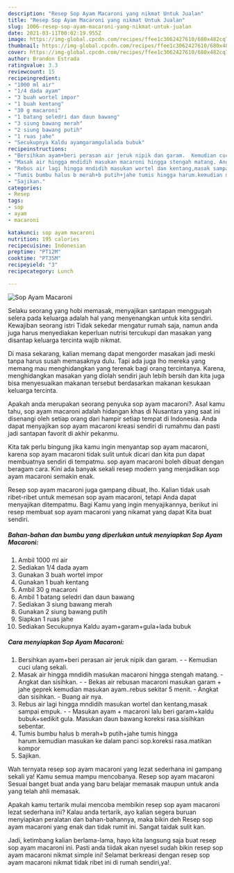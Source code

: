 ```yaml
---
description: "Resep Sop Ayam Macaroni yang nikmat Untuk Jualan"
title: "Resep Sop Ayam Macaroni yang nikmat Untuk Jualan"
slug: 1006-resep-sop-ayam-macaroni-yang-nikmat-untuk-jualan
date: 2021-03-11T00:02:19.955Z
image: https://img-global.cpcdn.com/recipes/ffee1c3062427610/680x482cq70/sop-ayam-macaroni-foto-resep-utama.jpg
thumbnail: https://img-global.cpcdn.com/recipes/ffee1c3062427610/680x482cq70/sop-ayam-macaroni-foto-resep-utama.jpg
cover: https://img-global.cpcdn.com/recipes/ffee1c3062427610/680x482cq70/sop-ayam-macaroni-foto-resep-utama.jpg
author: Brandon Estrada
ratingvalue: 3.3
reviewcount: 15
recipeingredient:
- "1000 ml air"
- "1/4 dada ayam"
- "3 buah wortel impor"
- "1 buah kentang"
- "30 g macaroni"
- "1 batang seledri dan daun bawang"
- "3 siung bawang merah"
- "2 siung bawang putih"
- "1 ruas jahe"
- "Secukupnya Kaldu ayamgaramgulalada bubuk"
recipeinstructions:
- "Bersihkan ayam+beri perasan air jeruk nipik dan garam.  Kemudian cuci ulang sekali."
- "Masak air hingga mndidih masukan macaroni hingga stengah matang. Angkat dan sisihkan.  Bekas air rebusan macaroni masukan garam + jahe geprek kemudian masukan ayam..rebus sekitar 5 menit. Angkat dan sisihkan. Buang air nya."
- "Rebus air lagi hingga mndidih masukan wortel dan kentang,masak sampai empuk.  Masukan ayam + macaroni lalu beri garam+kaldu bubuk+sedikit gula. Masukan daun bawang koreksi rasa.sisihkan sebentar."
- "Tumis bumbu halus b merah+b putih+jahe tumis hingga harum.kemudian masukan ke dalam panci sop.koreksi rasa.matikan kompor"
- "Sajikan."
categories:
- Resep
tags:
- sop
- ayam
- macaroni

katakunci: sop ayam macaroni 
nutrition: 195 calories
recipecuisine: Indonesian
preptime: "PT12M"
cooktime: "PT35M"
recipeyield: "3"
recipecategory: Lunch

---
```



![Sop Ayam Macaroni](https://img-global.cpcdn.com/recipes/ffee1c3062427610/680x482cq70/sop-ayam-macaroni-foto-resep-utama.jpg)

Selaku seorang yang hobi memasak, menyajikan santapan menggugah selera pada keluarga adalah hal yang menyenangkan untuk kita sendiri. Kewajiban seorang istri Tidak sekedar mengatur rumah saja, namun anda juga harus menyediakan keperluan nutrisi tercukupi dan masakan yang disantap keluarga tercinta wajib nikmat.

Di masa  sekarang, kalian memang dapat mengorder masakan jadi meski tanpa harus susah memasaknya dulu. Tapi ada juga lho mereka yang memang mau menghidangkan yang terenak bagi orang tercintanya. Karena, menghidangkan masakan yang diolah sendiri jauh lebih bersih dan kita juga bisa menyesuaikan makanan tersebut berdasarkan makanan kesukaan keluarga tercinta. 



Apakah anda merupakan seorang penyuka sop ayam macaroni?. Asal kamu tahu, sop ayam macaroni adalah hidangan khas di Nusantara yang saat ini disenangi oleh setiap orang dari hampir setiap tempat di Indonesia. Anda dapat menyajikan sop ayam macaroni kreasi sendiri di rumahmu dan pasti jadi santapan favorit di akhir pekanmu.

Kita tak perlu bingung jika kamu ingin menyantap sop ayam macaroni, karena sop ayam macaroni tidak sulit untuk dicari dan kita pun dapat membuatnya sendiri di tempatmu. sop ayam macaroni boleh dibuat dengan beragam cara. Kini ada banyak sekali resep modern yang menjadikan sop ayam macaroni semakin enak.

Resep sop ayam macaroni juga gampang dibuat, lho. Kalian tidak usah ribet-ribet untuk memesan sop ayam macaroni, tetapi Anda dapat menyajikan ditempatmu. Bagi Kamu yang ingin menyajikannya, berikut ini resep membuat sop ayam macaroni yang nikamat yang dapat Kita buat sendiri.

<!--inarticleads1-->

##### Bahan-bahan dan bumbu yang diperlukan untuk menyiapkan Sop Ayam Macaroni:

1. Ambil 1000 ml air
1. Sediakan 1/4 dada ayam
1. Gunakan 3 buah wortel impor
1. Gunakan 1 buah kentang
1. Ambil 30 g macaroni
1. Ambil 1 batang seledri dan daun bawang
1. Sediakan 3 siung bawang merah
1. Gunakan 2 siung bawang putih
1. Siapkan 1 ruas jahe
1. Sediakan Secukupnya Kaldu ayam+garam+gula+lada bubuk




<!--inarticleads2-->

##### Cara menyiapkan Sop Ayam Macaroni:

1. Bersihkan ayam+beri perasan air jeruk nipik dan garam. -  - Kemudian cuci ulang sekali.
1. Masak air hingga mndidih masukan macaroni hingga stengah matang. - Angkat dan sisihkan. -  - Bekas air rebusan macaroni masukan garam + jahe geprek kemudian masukan ayam..rebus sekitar 5 menit. - Angkat dan sisihkan. - Buang air nya.
1. Rebus air lagi hingga mndidih masukan wortel dan kentang,masak sampai empuk. -  - Masukan ayam + macaroni lalu beri garam+kaldu bubuk+sedikit gula. Masukan daun bawang koreksi rasa.sisihkan sebentar.
1. Tumis bumbu halus b merah+b putih+jahe tumis hingga harum.kemudian masukan ke dalam panci sop.koreksi rasa.matikan kompor
1. Sajikan.




Wah ternyata resep sop ayam macaroni yang lezat sederhana ini gampang sekali ya! Kamu semua mampu mencobanya. Resep sop ayam macaroni Sesuai banget buat anda yang baru belajar memasak maupun untuk anda yang telah ahli memasak.

Apakah kamu tertarik mulai mencoba membikin resep sop ayam macaroni lezat sederhana ini? Kalau anda tertarik, ayo kalian segera buruan menyiapkan peralatan dan bahan-bahannya, maka bikin deh Resep sop ayam macaroni yang enak dan tidak rumit ini. Sangat taidak sulit kan. 

Jadi, ketimbang kalian berlama-lama, hayo kita langsung saja buat resep sop ayam macaroni ini. Pasti anda tiidak akan nyesel sudah bikin resep sop ayam macaroni nikmat simple ini! Selamat berkreasi dengan resep sop ayam macaroni nikmat tidak ribet ini di rumah sendiri,ya!.

